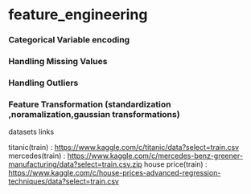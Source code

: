 # feature_engineering

### Categorical Variable encoding
### Handling Missing Values
### Handling Outliers
### Feature Transformation (standardization ,noramalization,gaussian transformations)

datasets links

titanic(train) : https://www.kaggle.com/c/titanic/data?select=train.csv
mercedes(train) : https://www.kaggle.com/c/mercedes-benz-greener-manufacturing/data?select=train.csv.zip
house price(train) : https://www.kaggle.com/c/house-prices-advanced-regression-techniques/data?select=train.csv
